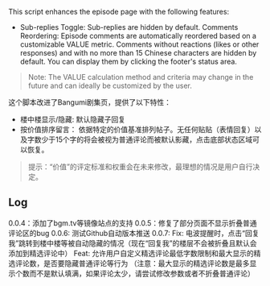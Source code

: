 This script enhances the episode page with the following features:

* Sub-replies Toggle: Sub-replies are hidden by default.
Comments Reordering: Episode comments are automatically reordered based on a customizable VALUE metric. Comments without reactions (likes or other responses) and with no more than 15 Chinese characters are hidden by default. You can display them by clicking the footer's status area.

> Note: The VALUE calculation method and criteria may change in the future and can ideally be customized by the user.

这个脚本改进了Bangumi剧集页，提供了以下特性：

* 楼中楼显示/隐藏: 默认隐藏子回复
* 按价值排序留言： 依据特定的价值基准排列帖子。无任何贴贴（表情回复）以及字数少于15个字的将会被视为普通评论而被默认影藏，点击底部状态区域可以恢复。

> 提示：“价值”的评定标准和权重会在未来修改，最理想的情况是用户自行决定。

## Log

0.0.4：添加了bgm.tv等镜像站点的支持
0.0.5：修复了部分页面不显示折叠普通评论区的bug
0.0.6: 测试Github自动版本推送
0.0.7: 
Fix: 电波提醒时，点击“回复我”跳转到楼中楼等被自动隐藏的情况（现在“回复我”的楼层不会被折叠且默认会添加到精选评论中）
Feat: 允许用户自定义精选评论最低字数限制和最大显示的精选评论数，是否要隐藏普通评论等行为
（注意：最大显示的精选评论数是最多显示个数而不是默认填满，如果评论太少，请尝试修改参数或者不折叠普通评论）
